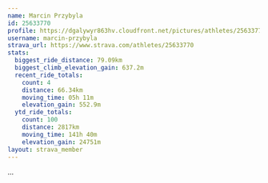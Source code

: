 ```yaml
---
name: Marcin Przybyla
id: 25633770
profile: https://dgalywyr863hv.cloudfront.net/pictures/athletes/25633770/12947173/2/large.jpg
username: marcin-przybyla
strava_url: https://www.strava.com/athletes/25633770
stats:
  biggest_ride_distance: 79.09km
  biggest_climb_elevation_gain: 637.2m
  recent_ride_totals:
    count: 4
    distance: 66.34km
    moving_time: 05h 11m
    elevation_gain: 552.9m
  ytd_ride_totals:
    count: 100
    distance: 2817km
    moving_time: 141h 40m
    elevation_gain: 24751m
layout: strava_member
--- 
```

...
